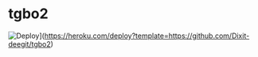 # tgbo2
![Deploy](https://www.herokucdn.com/deploy/button.svg)](https://heroku.com/deploy?template=https://github.com/Dixit-deegit/tgbo2)
